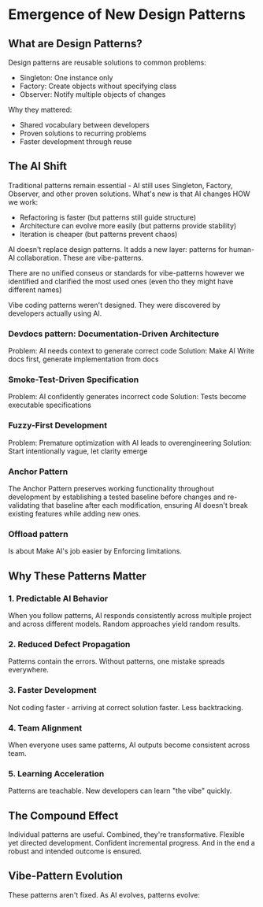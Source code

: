 # Emergence of New Design Patterns

## What are Design Patterns?

 Design patterns are reusable solutions to common problems:
- Singleton: One instance only
- Factory: Create objects without specifying class
- Observer: Notify multiple objects of changes

Why they mattered:
- Shared vocabulary between developers
- Proven solutions to recurring problems 
- Faster development through reuse

## The AI Shift

Traditional patterns remain essential - AI still uses Singleton, Factory, Observer, and other proven solutions. What's new is that AI changes HOW we work:
- Refactoring is faster (but patterns still guide structure)
- Architecture can evolve more easily (but patterns provide stability)
- Iteration is cheaper (but patterns prevent chaos)

AI doesn't replace design patterns. It adds a new layer: patterns for human-AI collaboration. These are vibe-patterns. 

There are no unified conseus or standards for vibe-patterns however we identified and clarified the most used ones
(even tho they might have different names)

Vibe coding patterns weren't designed. They were discovered by developers actually using AI.



### Devdocs pattern: Documentation-Driven Architecture
Problem: AI needs context to generate correct code
Solution: Make AI Write docs first, generate implementation from docs

### Smoke-Test-Driven Specification
Problem: AI confidently generates incorrect code
Solution: Tests become executable specifications

### Fuzzy-First Development  
Problem: Premature optimization with AI leads to overengineering
Solution: Start intentionally vague, let clarity emerge

### Anchor Pattern  
The Anchor Pattern preserves working functionality throughout development by establishing a tested baseline before changes and re-validating that baseline after each modification, ensuring AI doesn't break existing features while adding new ones.


### Offload pattern
Is about Make AI's job easier by Enforcing limitations. 



## Why These Patterns Matter

### 1. Predictable AI Behavior
When you follow patterns, AI responds consistently across multiple project and across different models. Random approaches yield random results.

### 2. Reduced Defect Propagation
Patterns contain the errors. Without patterns, one mistake spreads everywhere.

### 3. Faster Development

Not coding faster - arriving at correct solution faster. Less backtracking.

### 4. Team Alignment
When everyone uses same patterns, AI outputs become consistent across team.

### 5. Learning Acceleration
Patterns are teachable. New developers can learn "the vibe" quickly.

## The Compound Effect

Individual patterns are useful. Combined, they're transformative. Flexible yet directed development. Confident incremental progress. And in the end a robust and intended outcome is ensured. 


## Vibe-Pattern Evolution

These patterns aren't fixed. As AI evolves, patterns evolve:

